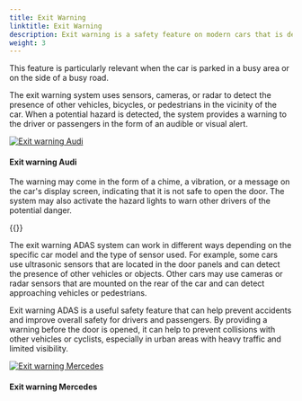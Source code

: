 ```yaml
---
title: Exit Warning
linktitle: Exit Warning
description: Exit warning is a safety feature on modern cars that is designed to alert drivers and passengers of potential hazards when they are getting ready to exit the vehicle. 
weight: 3
---
```

<!-- markdownlint-disable MD033 -->

This feature is particularly relevant when the car is parked in a busy area or on the side of a busy road.

The exit warning system uses sensors, cameras, or radar to detect the presence of other vehicles, bicycles, or pedestrians in the vicinity of the car. When a potential hazard is detected, the system provides a warning to the driver or passengers in the form of an audible or visual alert.

<figur>
    <a href="https://media.evkx.net/multimedia/technology/driverassistance/exitwarning/illustration.jpg">
        <img src="https://media.evkx.net/multimedia/technology/driverassistance/exitwarning/illustration_st.jpg" alt="Exit warning Audi" title="Exit warning Audi">
    </a>
    <figcaption><h4>Exit warning Audi</h4></figcaption>
</figur>

The warning may come in the form of a chime, a vibration, or a message on the car's display screen, indicating that it is not safe to open the door. The system may also activate the hazard lights to warn other drivers of the potential danger.

{{<evkxdisplayaddarticle />}}

The exit warning ADAS system can work in different ways depending on the specific car model and the type of sensor used. For example, some cars use ultrasonic sensors that are located in the door panels and can detect the presence of other vehicles or objects. Other cars may use cameras or radar sensors that are mounted on the rear of the car and can detect approaching vehicles or pedestrians.

Exit warning ADAS is a useful safety feature that can help prevent accidents and improve overall safety for drivers and passengers. By providing a warning before the door is opened, it can help to prevent collisions with other vehicles or cyclists, especially in urban areas with heavy traffic and limited visibility.

<figur>
    <a href="https://media.evkx.net/multimedia/technology/driverassistance/exitwarning/illustration2.jpg">
        <img src="https://media.evkx.net/multimedia/technology/driverassistance/exitwarning/illustration2_st.jpg" alt="Exit warning Mercedes" title="Exit warning Mercedes">
    </a>
    <figcaption><h4>Exit warning Mercedes</h4></figcaption>
</figur>